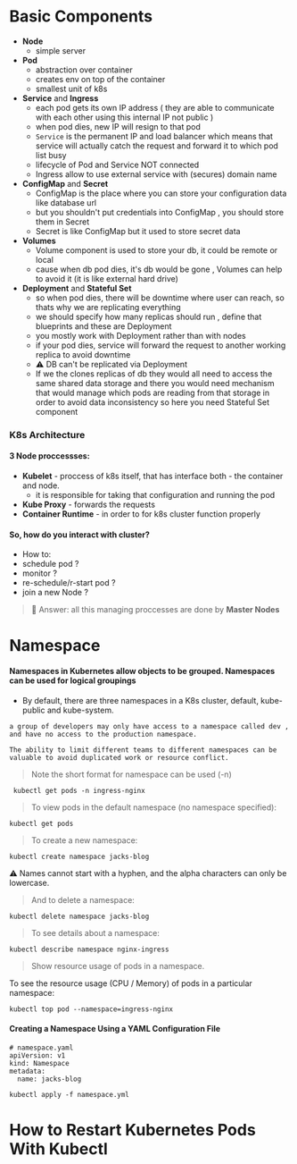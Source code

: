 # Basic Components

- **Node** 
  - simple server
- **Pod**   
  -  abstraction over container 
  -  creates env on top of the container
  -  smallest unit of k8s
- **Service** and **Ingress**
  - each pod gets its own IP address ( they are able to communicate with each other using this internal IP not public )
  - when pod dies, new IP will resign to that pod
  - `Service` is the permanent IP and load balancer which means that service will actually catch the request and forward it to which pod list busy 
  - lifecycle of Pod and Service NOT connected
  - Ingress allow to use external service with (secures) domain name 
- **ConfigMap** and **Secret**
  - ConfigMap is the place where you can store your configuration data like database url
  - but you shouldn't put credentials into ConfigMap , you should store them in Secret
  - Secret is like ConfigMap but it used to store secret data
- **Volumes**
  - Volume component is used to store your db, it could be remote or local
  - cause when db pod dies, it's db would be gone , Volumes can help to avoid it (it is like external hard drive)
-  **Deployment** and **Stateful Set**
   - so when pod dies, there will be downtime where user can reach, so thats why we are replicating everything
   - we should specify how many replicas should run , define that blueprints and these are Deployment
   - you mostly work with Deployment rather than with nodes
   - if your pod dies, service will forward the request to another working replica to avoid downtime 
   - :warning: DB can't be replicated via Deployment
   - If we the clones replicas of db they would all need to  access the same shared data storage and there
     you would need mechanism that would manage which pods are reading from that storage in order to avoid data inconsistency 
     so here you need Stateful Set component

### K8s Architecture
#### 3 Node proccessses:
- **Kubelet** - proccess of k8s itself, that has interface both - the container and node.
   - it is responsible for taking that configuration and running the pod
- **Kube Proxy** - forwards the requests 
-  **Container Runtime** - in order to for k8s cluster function properly

#### So, how do you interact with cluster?
  
- How to:
 - schedule pod ?
 - monitor ?
 - re-schedule/r-start pod ?
 - join a new Node ?

> 🔑 Answer: all this managing proccesses are done by **Master Nodes**

# Namespace

#### Namespaces in Kubernetes allow objects to be grouped. Namespaces can be used for logical groupings

- By default, there are three namespaces in a K8s cluster, default, kube-public and kube-system.

```
a group of developers may only have access to a namespace called dev , and have no access to the production namespace.
```

```
The ability to limit different teams to different namespaces can be valuable to avoid duplicated work or resource conflict.
```

> Note the short format for namespace can be used (-n)

```
 kubectl get pods -n ingress-nginx
```
> To view pods in the default namespace (no namespace specified):

```
kubectl get pods
```
> To create a new namespace:

```
kubectl create namespace jacks-blog
```
⚠️ Names cannot start with a hyphen, and the alpha characters can only be lowercase.

> And to delete a namespace:

```
kubectl delete namespace jacks-blog
```
> To see details about a namespace:

```
kubectl describe namespace nginx-ingress
```

>  Show resource usage of pods in a namespace.

To see the resource usage (CPU / Memory) of pods in a particular namespace:

```
kubectl top pod --namespace=ingress-nginx
```
#### Creating a Namespace Using a YAML Configuration File

```
# namespace.yaml
apiVersion: v1
kind: Namespace
metadata:
  name: jacks-blog
```

```
kubectl apply -f namespace.yml
```

# How to Restart Kubernetes Pods With Kubectl
